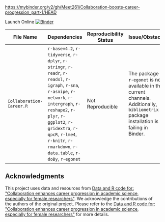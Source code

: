 https://mybinder.org/v2/gh/Meet261/Collaboration-boosts-career-progression_part-1/HEAD

Launch Online [![Binder](https://mybinder.org/badge_logo.svg)](https://notebooks.gesis.org/binder/v2/gh/Meet261/Collaboration-boosts-career-progression_part-1/HEAD)

| **File Name**           | **Dependencies**                                                                                           | **Reproducibility Status** | **Issue/Obstacle**                                                                                  |
| ----------------------- | ---------------------------------------------------------------------------------------------------------- | -------------------------- | --------------------------------------------------------------------------------------------------- |
| `Collaboration-Career.R`| `r-base=4.2`, `r-tidyverse`, `r-dplyr`, `r-stringr`, `r-readr`, `r-readxl`, `r-igraph`, `r-sna`, `r-asnipe`, `r-network`, `r-intergraph`, `r-reshape2`, `r-plyr`, `r-ggplot2`, `r-gridextra`, `r-qpcR`, `r-lme4`, `r-knitr`, `r-rmarkdown`, `r-data.table`, `r-doBy`, `r-egonet` | Not Reproducible           | The package `r-egonet` is not available in the current channels. Additionally, `bibliometrix` package installation is failing in Binder. |
## Acknowledgments

This project uses data and resources from [Data and R code for: "Collaboration enhances career progression in academic science, especially for female researchers"](https://osf.io/7v4ep/). We acknowledge the contributions of the authors of the original project. Please refer to the [Data and R code for: "Collaboration enhances career progression in academic science, especially for female researchers"](https://osf.io/7v4ep/) for more details.
